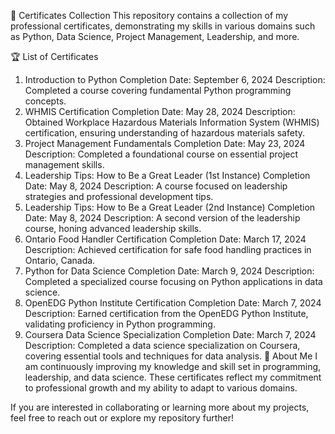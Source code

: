 📜 Certificates Collection
This repository contains a collection of my professional certificates, demonstrating my skills in various domains such as Python, Data Science, Project Management, Leadership, and more.

🏆 List of Certificates
1. Introduction to Python
Completion Date: September 6, 2024
Description: Completed a course covering fundamental Python programming concepts.
2. WHMIS Certification
Completion Date: May 28, 2024
Description: Obtained Workplace Hazardous Materials Information System (WHMIS) certification, ensuring understanding of hazardous materials safety.
3. Project Management Fundamentals
Completion Date: May 23, 2024
Description: Completed a foundational course on essential project management skills.
4. Leadership Tips: How to Be a Great Leader (1st Instance)
Completion Date: May 8, 2024
Description: A course focused on leadership strategies and professional development tips.
5. Leadership Tips: How to Be a Great Leader (2nd Instance)
Completion Date: May 8, 2024
Description: A second version of the leadership course, honing advanced leadership skills.
6. Ontario Food Handler Certification
Completion Date: March 17, 2024
Description: Achieved certification for safe food handling practices in Ontario, Canada.
7. Python for Data Science
Completion Date: March 9, 2024
Description: Completed a specialized course focusing on Python applications in data science.
8. OpenEDG Python Institute Certification
Completion Date: March 7, 2024
Description: Earned certification from the OpenEDG Python Institute, validating proficiency in Python programming.
9. Coursera Data Science Specialization
Completion Date: March 7, 2024
Description: Completed a data science specialization on Coursera, covering essential tools and techniques for data analysis.
🚀 About Me
I am continuously improving my knowledge and skill set in programming, leadership, and data science. These certificates reflect my commitment to professional growth and my ability to adapt to various domains.

If you are interested in collaborating or learning more about my projects, feel free to reach out or explore my repository further!

